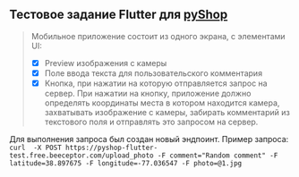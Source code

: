 ## Тестовое задание Flutter для [pyShop](https://jl.pyshop.ru/tasks/flutter-dev/)

> Мобильное приложение состоит из одного экрана, с элементами UI:
> - [x] Preview изображения с камеры
> - [x] Поле ввода текста для пользовательского комментария
> - [x] Кнопка, при нажатии на которую отправляется запрос на сервер.
> При нажатии на кнопку, приложение должно определять координаты места в котором находится камера, захватывать изображение с камеры, забирать комментарий из текстового поля и отправлять это запросом на сервер.

Для выполнения запроса был создан новый эндпоинт.
Пример запроса:\
```curl  -X POST https://pyshop-flutter-test.free.beeceptor.com/upload_photo -F comment="Random comment" -F latitude=38.897675 -F longitude=-77.036547 -F photo=@1.jpg```
